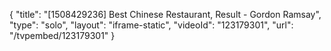{
    "title": "[1508429236] Best Chinese Restaurant, Result - Gordon Ramsay",
    "type": "solo",
    "layout": "iframe-static",
    "videoId": "123179301",
    "url": "\/tvpembed\/123179301"
}